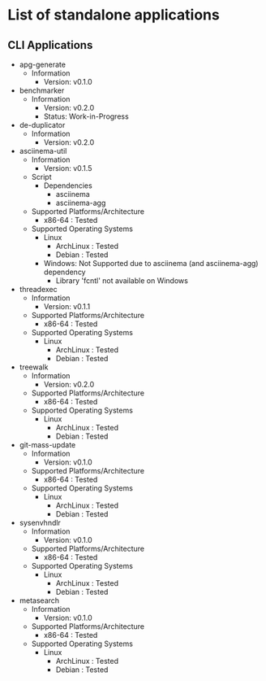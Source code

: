 List of standalone applications
===============================

## CLI Applications
- apg-generate
    - Information
        + Version: v0.1.0
- benchmarker
    - Information
        + Version: v0.2.0
        + Status: Work-in-Progress
- de-duplicator
    - Information
        + Version: v0.2.0
- asciinema-util
    - Information
        + Version: v0.1.5
    - Script
        - Dependencies
            + asciinema
            + asciinema-agg
    - Supported Platforms/Architecture
        + x86-64 : Tested
    - Supported Operating Systems
        - Linux
            + ArchLinux : Tested
            + Debian : Tested
        - Windows: Not Supported due to asciinema (and asciinema-agg) dependency
            + Library 'fcntl' not available on Windows
- threadexec
    - Information
        + Version: v0.1.1
    - Supported Platforms/Architecture
        + x86-64 : Tested
    - Supported Operating Systems
        - Linux
            + ArchLinux : Tested
            + Debian : Tested
- treewalk
    - Information
        + Version: v0.2.0
    - Supported Platforms/Architecture
        + x86-64 : Tested
    - Supported Operating Systems
        - Linux
            + ArchLinux : Tested
            + Debian : Tested
- git-mass-update
    - Information
        + Version: v0.1.0
    - Supported Platforms/Architecture
        + x86-64 : Tested
    - Supported Operating Systems
        - Linux
            + ArchLinux : Tested
            + Debian : Tested
- sysenvhndlr
    - Information
        + Version: v0.1.0
    - Supported Platforms/Architecture
        + x86-64 : Tested
    - Supported Operating Systems
        - Linux
            + ArchLinux : Tested
            + Debian : Tested
- metasearch 
    - Information
        + Version: v0.1.0
    - Supported Platforms/Architecture
        + x86-64 : Tested
    - Supported Operating Systems
        - Linux
            + ArchLinux : Tested
            + Debian : Tested

